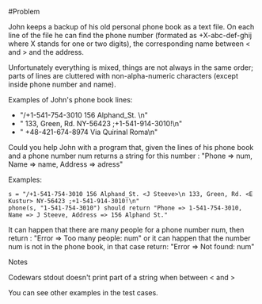 #Problem

John keeps a backup of his old personal phone book as a text file. On each line of the file he can find the phone number (formated as +X-abc-def-ghij where X stands for one or two digits), the corresponding name between < and > and the address.

Unfortunately everything is mixed, things are not always in the same order; parts of lines are cluttered with non-alpha-numeric characters (except inside phone number and name).

Examples of John's phone book lines:


- "/+1-541-754-3010 156 Alphand_St. <J Steeve>\n"
- " 133, Green, Rd. <E Kustur> NY-56423 ;+1-541-914-3010!\n"
-  "<Anastasia> +48-421-674-8974 Via Quirinal Roma\n"

Could you help John with a program that, given the lines of his phone book and a phone number num returns a string for this number : "Phone => num, Name => name, Address => adress"

Examples:

    s = "/+1-541-754-3010 156 Alphand_St. <J Steeve>\n 133, Green, Rd. <E Kustur> NY-56423 ;+1-541-914-3010!\n"
    phone(s, "1-541-754-3010") should return "Phone => 1-541-754-3010, Name => J Steeve, Address => 156 Alphand St."

It can happen that there are many people for a phone number num, then return : "Error => Too many people: num"
or it can happen that the number num is not in the phone book, in that case return: "Error => Not found: num"

Notes

Codewars stdout doesn't print part of a string when between < and >

You can see other examples in the test cases.
